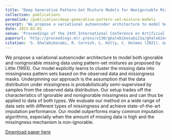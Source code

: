```yaml
---
title: "Deep Generative Pattern-Set Mixture Models for Nonignroable Missingness Imputation"
collection: publications
permalink: /publication/deep-generative-pattern-set-mixture-models
excerpt: 'We propose a variational autoencoder architecture to model both ignorable and nonignorable missing data using pattern-set mixtures as proposed by Little (1993). Our model explicitly learns to cluster the missing data into missingness pattern sets based on the observed data and missingness masks. Underpinning our approach is the assumption that the data distribution under missingness is probabilistically semi-supervised by samples from the observed data distribution. Our setup trades off the characteristics of ignorable and nonignorable missingness and can thus be applied to data of both types. We evaluate our method on a wide range of data sets with different types of missingness and achieve state-of-the-art imputation performance. Our model outperforms many common imputation algorithms, especially when the amount of missing data is high and the missingness mechanism is non-ignorable.'
date: 2021-02-01
venue: 'Proceedings of the 24th International Conference on Artificial Intelligence and Statistics (AISTATS)'
paperurl: 'http://proceedings.mlr.press/v130/ghalebikesabi21a/ghalebikesabi21a.pdf'
citation: 'S. Ghalebikesabi, R. Cornish, L. Kelly, C. Holmes (2021). &quot; Deep Generative Pattern-Set Mixture Models.&quot; <i>Proceedings of the 24th International Conference on Artificial Intelligence and Statistics (AISTATS)</i>.'
---
```

We propose a variational autoencoder architecture to model both ignorable and nonignorable missing data using pattern-set mixtures as proposed by Little (1993). Our model explicitly learns to cluster the missing data into missingness pattern sets based on the observed data and missingness masks. Underpinning our approach is the assumption that the data distribution under missingness is probabilistically semi-supervised by samples from the observed data distribution. Our setup trades off the characteristics of ignorable and nonignorable missingness and can thus be applied to data of both types. We evaluate our method on a wide range of data sets with different types of missingness and achieve state-of-the-art imputation performance. Our model outperforms many common imputation algorithms, especially when the amount of missing data is high and the missingness mechanism is non-ignorable.

[Download paper here](http://proceedings.mlr.press/v130/ghalebikesabi21a/ghalebikesabi21a.pdf)
